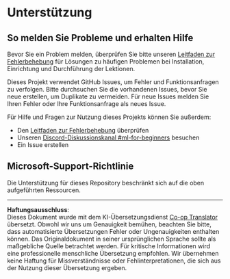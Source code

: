 <!--
CO_OP_TRANSLATOR_METADATA:
{
  "original_hash": "09623d7343ff1c26ff4f198c1b2d3176",
  "translation_date": "2025-10-03T11:35:53+00:00",
  "source_file": "SUPPORT.md",
  "language_code": "de"
}
-->
# Unterstützung
## So melden Sie Probleme und erhalten Hilfe  

Bevor Sie ein Problem melden, überprüfen Sie bitte unseren [Leitfaden zur Fehlerbehebung](TROUBLESHOOTING.md) für Lösungen zu häufigen Problemen bei Installation, Einrichtung und Durchführung der Lektionen.

Dieses Projekt verwendet GitHub Issues, um Fehler und Funktionsanfragen zu verfolgen. Bitte durchsuchen Sie die vorhandenen 
Issues, bevor Sie neue erstellen, um Duplikate zu vermeiden. Für neue Issues melden Sie Ihren Fehler oder 
Ihre Funktionsanfrage als neues Issue.

Für Hilfe und Fragen zur Nutzung dieses Projekts können Sie außerdem:
- Den [Leitfaden zur Fehlerbehebung](TROUBLESHOOTING.md) überprüfen
- Unseren [Discord-Diskussionskanal #ml-for-beginners](https://aka.ms/foundry/discord) besuchen
- Ein Issue erstellen

## Microsoft-Support-Richtlinie  

Die Unterstützung für dieses Repository beschränkt sich auf die oben aufgeführten Ressourcen.

---

**Haftungsausschluss**:  
Dieses Dokument wurde mit dem KI-Übersetzungsdienst [Co-op Translator](https://github.com/Azure/co-op-translator) übersetzt. Obwohl wir uns um Genauigkeit bemühen, beachten Sie bitte, dass automatisierte Übersetzungen Fehler oder Ungenauigkeiten enthalten können. Das Originaldokument in seiner ursprünglichen Sprache sollte als maßgebliche Quelle betrachtet werden. Für kritische Informationen wird eine professionelle menschliche Übersetzung empfohlen. Wir übernehmen keine Haftung für Missverständnisse oder Fehlinterpretationen, die sich aus der Nutzung dieser Übersetzung ergeben.